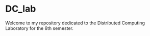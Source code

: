 # DC_lab
Welcome to my repository dedicated to the Distributed Computing Laboratory for the 6th semester.
